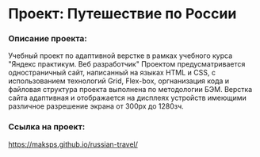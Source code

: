 # Проект: Путешествие по России

### Описание проекта:
Учебный проект по адаптивной верстке в рамках учебного курса "Яндекс практикум. Веб разработчик"
Проектом предусматривается одностраничный сайт, написанный на языках HTML и CSS, с использованием
технологий Grid, Flex-box, оргнанизация кода и файловая структура проекта выполнена по методологии БЭМ.
Верстка сайта адаптивная и отображается на дисплеях устройств имеющими различное разрешение экрана от 300px до 1280зч.




### Ссылка на проект:
https://maksps.github.io/russian-travel/
